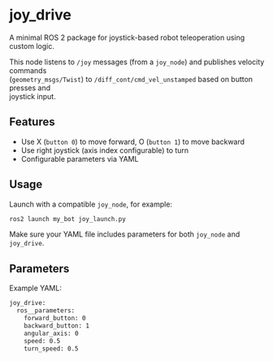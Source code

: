 # joy_drive

A minimal ROS 2 package for joystick-based robot teleoperation using custom logic.

This node listens to `/joy` messages (from a `joy_node`) and publishes velocity commands  
(`geometry_msgs/Twist`) to `/diff_cont/cmd_vel_unstamped` based on button presses and  
joystick input.

## Features

- Use X (`button 0`) to move forward, O (`button 1`) to move backward  
- Use right joystick (axis index configurable) to turn  
- Configurable parameters via YAML  

## Usage

Launch with a compatible `joy_node`, for example:

```bash
ros2 launch my_bot joy_launch.py
```

Make sure your YAML file includes parameters for both `joy_node` and `joy_drive`.

## Parameters

Example YAML:

```bash
joy_drive:
  ros__parameters:
    forward_button: 0
    backward_button: 1
    angular_axis: 0
    speed: 0.5
    turn_speed: 0.5
```

